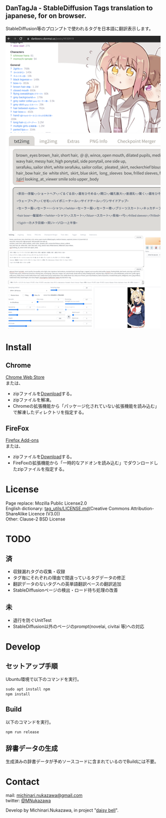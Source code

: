 DanTagJa - StableDiffusion Tags translation to japanese, for on browser.
----
StableDiffusion等のプロンプトで使われるタグを日本語に翻訳表示します。

<img src="docs/chromewebstoreimage1280x800-danbooru.png" width="500">  
<img src="docs/chromewebstoreimage1280x800-sd-prompt.png" width="500">  
<img src="docs/chromewebstoreimage1280x800-sd-with-image.png" width="500">  


# Install
## Chrome
[Chrome Web Store][chrome]  
または、  
- zipファイルを[Download][Download]する。  
- zipファイルを解凍。  
- Chromeの拡張機能から「パッケージ化されていない拡張機能を読み込む」で解凍したディレクトリを指定する。  
## FireFox
[Firefox Add-ons][firefox]  
または、  
- zipファイルを[Download][Download]する。  
- FireFoxの拡張機能から「一時的なアドオンを読み込む」でダウンロードしたzipファイルを指定する。  


# License
Page replace: Mozilla Public License2.0  
English dictionary: [tag\_utils/LICENSE.md](/tag_utils/LICENSE.md)(Creative Commons Attribution-ShareAlike Licence (V3.0))  
Other: Clause-2 BSD License  


# TODO
## 済
- 収録漏れタグの収集・収録
- タグ毎にそれぞれの理由で間違っているタグデータの修正
- 翻訳データのないタグへの英単語翻訳ベースの翻訳追加
- StableDiffusionページの検出・ロード待ち処理の改善
## 未
- 退行を防ぐUnitTest
- StableDiffusion以外のページのprompt(novelai, civitai 等)への対応


# Develop

## セットアップ手順
Ubuntu環境で以下のコマンドを実行。
```
sudo apt install npm
npm install
```

## Build
以下のコマンドを実行。
```
npm run release
```

## 辞書データの生成
生成済みの辞書データが予めソースコードに含まれているのでBuildには不要。  


# Contact
mail: [michinari.nukazawa@gmail.com][mailto]  
twitter: [@MNukazawa][twitter]  

Develop by Michinari.Nukazawa, in project "[daisy bell][pixiv_booth_project_daisy_bell]".  

[chrome]: https://chrome.google.com/webstore/detail/dantagja/embefgjclalffflogbhkokfmfnfjhofa
[firefox]: https://addons.mozilla.org/ja/firefox/addon/dantagja/
[download]: https://github.com/MichinariNukazawa/DanTagJa_diffusion_tags_translation_ja_webextensions/releases
[pixiv_booth_project_daisy_bell]: https://daisy-bell.booth.pm/
[mailto]: mailto:michinari.nukazawa@gmail.com
[twitter]: https://twitter.com/MNukazawa
